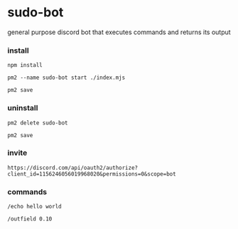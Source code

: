 # sudo-bot

general purpose discord bot that executes commands and returns its output


### install

`npm install`

`pm2 --name sudo-bot start ./index.mjs`

`pm2 save`


### uninstall

`pm2 delete sudo-bot`

`pm2 save`


### invite

`https://discord.com/api/oauth2/authorize?client_id=1156246056019968020&permissions=0&scope=bot`


### commands

`/echo hello world`

`/outfield 0.10`

